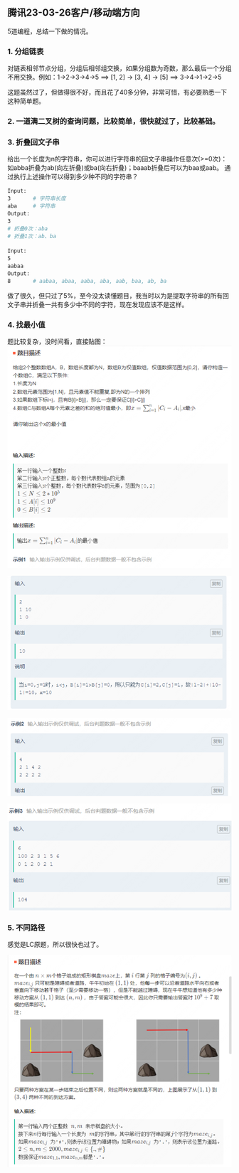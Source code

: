 ## 腾讯23-03-26客户/移动端方向

5道编程，总结一下做的情况。

### 1. 分组链表

对链表相邻节点分组，分组后相邻组交换，如果分组数为奇数，那么最后一个分组不用交换。例如：1->2->3->4->5 ==> [1, 2] -> [3, 4] -> [5] ==> 3->4->1->2->5

这题虽然过了，但做得很不好，而且花了40多分钟，非常可惜，有必要熟悉一下这种简单题。


### 2. 一道满二叉树的查询问题，比较简单，很快就过了，比较基础。


### 3. 折叠回文子串

给出一个长度为n的字符串，你可以进行字符串的回文子串操作任意次(>=0次)：如abba折叠为ab(向左折叠)或ba(向右折叠)；baaab折叠后可以为baa或aab。
通过执行上述操作可以得到多少种不同的字符串？

```bash
Input:
3       # 字符串长度
aba     # 字符串
Output:
3
# 折叠0次：aba
# 折叠1次：ab、ba

Input:
5
aabaa
Output:
8       # aabaa, abaa, aaba, aba, aab, baa, ab, ba
```

做了很久，但只过了5%，至今没太读懂题目，我当时以为是提取字符串的所有回文子串并折叠一共有多少中不同的字符，现在发现应该不是这样。

### 4. 找最小值
题比较复杂，没时间看，直接贴图：
![](./IMG/4.png)

![](./IMG/4-1.png)

![](./IMG/4-2.png)

![](./IMG/4-3.png)

### 5. 不同路径

感觉是LC原题，所以很快也过了。

![](./IMG/5.png)
